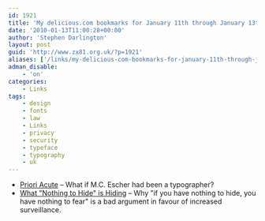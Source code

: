 ```yaml
---
id: 1921
title: 'My delicious.com bookmarks for January 11th through January 13th'
date: '2010-01-13T11:00:28+00:00'
author: 'Stephen Darlington'
layout: post
guid: 'http://www.zx81.org.uk/?p=1921'
aliases: ['/links/my-delicious-com-bookmarks-for-january-11th-through-january-13th.html']
adman_disable:
    - 'on'
categories:
    - Links
tags:
    - design
    - fonts
    - law
    - Links
    - privacy
    - security
    - typeface
    - typography
    - uk
---
```


- [Priori Acute](http://www.emigre.com/EFfeature.php?di=214) – What if M.C. Escher had been a typographer?
- [What "Nothing to Hide" is Hiding](http://opendotdotdot.blogspot.com/2010/01/what-nothing-to-hide-is-hiding.html?utm_source=feedburner&utm_medium=feed&utm_campaign=Feed%3A+blogspot%2FcBoI+%28open...%29&utm_content=Google+Reader) – Why "if you have nothing to hide, you have nothing to fear" is a bad argument in favour of increased surveillance.